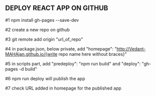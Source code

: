## DEPLOY REACT APP ON GITHUB

#1 npm install gh-pages --save-dev

#2 create a new repo on github

#3 git remote add origin "url_of_repo"

#4 in package.json, below private, add "homepage": "http://Vedant-MAHAjan.github.io/{write repo name here without braces}"

#5 in scripts part, add "predeploy": "npm run build" and "deploy": "gh-pages -d build"

#6 npm run deploy will publish the app

#7 check URL added in homepage for the published app

